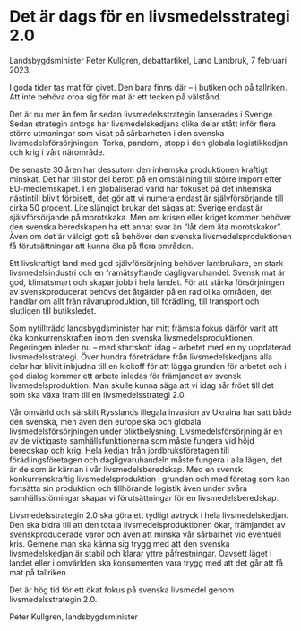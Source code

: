 # Det är dags för en livsmedelsstrategi 2.0

Landsbygdsminister Peter Kullgren, debattartikel, Land Lantbruk, 7 februari 2023\.


I goda tider tas mat för givet. Den bara finns där – i butiken och på tallriken. Att inte behöva oroa sig för mat är ett tecken på välstånd.

Det är nu mer än fem år sedan livsmedelsstrategin lanserades i Sverige. Sedan strategin antogs har livsmedelskedjans olika delar stått inför flera större utmaningar som visat på sårbarheten i den svenska livsmedelsförsörjningen. Torka, pandemi, stopp i den globala logistikkedjan och krig i vårt närområde.

De senaste 30 åren har dessutom den inhemska produktionen kraftigt minskat. Det har till stor del berott på en omställning till större import efter EU\-medlemskapet. I en globaliserad värld har fokuset på det inhemska nästintill blivit förbisett, det gör att vi numera endast är självförsörjande till cirka 50 procent. Lite slängigt brukar det sägas att Sverige endast är självförsörjande på morotskaka. Men om krisen eller kriget kommer behöver den svenska beredskapen ha ett annat svar än ”låt dem äta morotskakor”. Även om det är väldigt gott så behöver den svenska livsmedelsproduktionen få förutsättningar att kunna öka på flera områden.

Ett livskraftigt land med god självförsörjning behöver lantbrukare, en stark livsmedelsindustri och en framåtsyftande dagligvaruhandel. Svensk mat är god, klimatsmart och skapar jobb i hela landet. För att stärka försörjningen av svenskproducerat behövs det åtgärder på en rad olika områden, det handlar om allt från råvaruproduktion, till förädling, till transport och slutligen till butiksledet.

Som nytillträdd landsbygdsminister har mitt främsta fokus därför varit att öka konkurrenskraften inom den svenska livsmedelsproduktionen. Regeringen inleder nu – med startskott idag – arbetet med en ny uppdaterad livsmedelsstrategi. Över hundra företrädare från livsmedelskedjans alla delar har blivit inbjudna till en kickoff för att lägga grunden för arbetet och i god dialog kommer ett arbete inledas för främjandet av svensk livsmedelsproduktion. Man skulle kunna säga att vi idag sår fröet till det som ska växa fram till en livsmedelsstrategi 2\.0\.

Vår omvärld och särskilt Rysslands illegala invasion av Ukraina har satt både den svenska, men även den europeiska och globala livsmedelsförsörjningen under blixtbelysning. Livsmedelsförsörjning är en av de viktigaste samhällsfunktionerna som måste fungera vid höjd beredskap och krig. Hela kedjan från jordbruksföretagen till förädlingsföretagen och dagligvaruhandeln måste fungera i alla lägen, det är de som är kärnan i vår livsmedelsberedskap. Med en svensk konkurrenskraftig livsmedelsproduktion i grunden och med företag som kan fortsätta sin produktion och tillhörande logistik även under svåra samhällsstörningar skapar vi förutsättningar för en livsmedelsberedskap.

Livsmedelsstrategin 2\.0 ska göra ett tydligt avtryck i hela livsmedelskedjan. Den ska bidra till att den totala livsmedelsproduktionen ökar, främjandet av svenskproducerade varor och även att minska vår sårbarhet vid eventuell kris. Gemene man ska känna sig trygg med att den svenska livsmedelskedjan är stabil och klarar yttre påfrestningar. Oavsett läget i landet eller i omvärlden ska konsumenten vara trygg med att det går att få mat på tallriken.

Det är hög tid för ett ökat fokus på svenska livsmedel genom livsmedelsstrategin 2\.0\.

Peter Kullgren, landsbygdsminister
